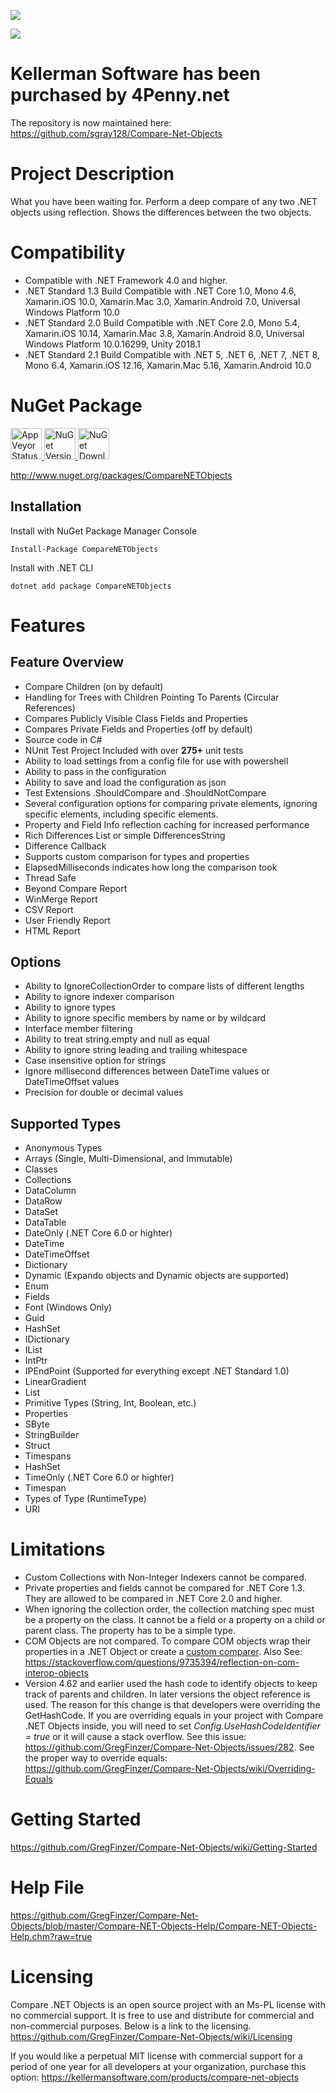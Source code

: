 [<img src="https://github.com/GregFinzer/comparenetobjects/blob/master/logo.png">](http://www.kellermansoftware.com)

[<img src="https://github.com/GregFinzer/comparenetobjects/blob/master/PoweredByNDepend.png">](http://www.ndepend.com)

# Kellerman Software has been purchased by 4Penny.net
The repository is now maintained here:  https://github.com/sgray128/Compare-Net-Objects

# Project Description
What you have been waiting for. Perform a deep compare of any two .NET objects using reflection. Shows the differences between the two objects.

# Compatibility
* Compatible with .NET Framework 4.0 and higher.  
* .NET Standard 1.3 Build Compatible with .NET Core 1.0, Mono 4.6, Xamarin.iOS 10.0, Xamarin.Mac 3.0, Xamarin.Android 7.0, Universal Windows Platform 10.0
* .NET Standard 2.0 Build Compatible with .NET Core 2.0, Mono 5.4, Xamarin.iOS 10.14, Xamarin.Mac 3.8, Xamarin.Android 8.0, Universal Windows Platform 10.0.16299, Unity 2018.1
* .NET Standard 2.1 Build Compatible with .NET 5, .NET 6, .NET 7, .NET 8, Mono 6.4, Xamarin.iOS 12.16, Xamarin.Mac 5.16, Xamarin.Android 10.0

# NuGet Package

<a href="https://ci.appveyor.com/project/GregFinzer/compare-net-objects">
  <img src="https://ci.appveyor.com/api/projects/status/pi60wxnpsre5gu3f?svg=true" alt="AppVeyor Status" height="50">
</a>


<a href="https://www.nuget.org/packages/CompareNETObjects">
  <img src="http://img.shields.io/nuget/v/CompareNETObjects.svg" alt="NuGet Version" height="50">
</a>

<a href="https://www.nuget.org/packages/CompareNETObjects">
  <img src="https://img.shields.io/nuget/dt/CompareNETObjects.svg" alt="NuGet Downloads" height="50">
</a>

http://www.nuget.org/packages/CompareNETObjects

## Installation

Install with NuGet Package Manager Console
```
Install-Package CompareNETObjects
```

Install with .NET CLI
```
dotnet add package CompareNETObjects
```

# Features

## Feature Overview
* Compare Children (on by default)
* Handling for Trees with Children Pointing To Parents (Circular References)
* Compares Publicly Visible Class Fields and Properties
* Compares Private Fields and Properties (off by default)
* Source code in C#
* NUnit Test Project Included with over **275+** unit tests
* Ability to load settings from a config file for use with powershell
* Ability to pass in the configuration
* Ability to save and load the configuration as json
* Test Extensions .ShouldCompare and .ShouldNotCompare
* Several configuration options for comparing private elements, ignoring specific elements, including specific elements.
* Property and Field Info reflection caching for increased performance
* Rich Differences List or simple DifferencesString
* Difference Callback
* Supports custom comparison for types and properties
* ElapsedMilliseconds indicates how long the comparison took
* Thread Safe
* Beyond Compare Report
* WinMerge Report
* CSV Report
* User Friendly Report 
* HTML Report

## Options
* Ability to IgnoreCollectionOrder to compare lists of different lengths
* Ability to ignore indexer comparison
* Ability to ignore types
* Ability to ignore specific members by name or by wildcard
* Interface member filtering
* Ability to treat string.empty and null as equal
* Ability to ignore string leading and trailing whitespace
* Case insensitive option for strings
* Ignore millisecond differences between DateTime values or DateTimeOffset values
* Precision for double or decimal values

## Supported Types
* Anonymous Types
* Arrays (Single, Multi-Dimensional, and Immutable)
* Classes
* Collections
* DataColumn
* DataRow
* DataSet
* DataTable
* DateOnly (.NET Core 6.0 or highter)
* DateTime
* DateTimeOffset
* Dictionary
* Dynamic (Expando objects and Dynamic objects are supported)
* Enum
* Fields
* Font (Windows Only)
* Guid
* HashSet
* IDictionary
* IList
* IntPtr
* IPEndPoint (Supported for everything except .NET Standard 1.0)
* LinearGradient
* List
* Primitive Types (String, Int, Boolean, etc.)
* Properties
* SByte
* StringBuilder
* Struct
* Timespans
* HashSet
* TimeOnly (.NET Core 6.0 or highter)
* Timespan
* Types of Type (RuntimeType)
* URI

# Limitations
* Custom Collections with Non-Integer Indexers cannot be compared.
* Private properties and fields cannot be compared for .NET Core 1.3.  They are allowed to be compared in .NET Core 2.0 and higher.
* When ignoring the collection order, the collection matching spec must be a property on the class.  It cannot be a field or a property  on a child or parent class.  The property has to be a simple type.
* COM Objects are not compared.  To compare COM objects wrap their properties in a .NET Object or create a <a href="https://github.com/GregFinzer/Compare-Net-Objects/wiki/Custom-Comparers">custom comparer</a>.  Also See:  https://stackoverflow.com/questions/9735394/reflection-on-com-interop-objects
* Version 4.62 and earlier used the hash code to identify objects to keep track of parents and children. In later versions the object reference is used.  The reason for this change is that developers were overriding the GetHashCode.  If you are overriding equals in your project with Compare .NET Objects inside, you will need to set *Config.UseHashCodeIdentifier = true* or it will cause a stack overflow.  See this issue:  https://github.com/GregFinzer/Compare-Net-Objects/issues/282.  See the proper way to override equals:  https://github.com/GregFinzer/Compare-Net-Objects/wiki/Overriding-Equals


# Getting Started
https://github.com/GregFinzer/Compare-Net-Objects/wiki/Getting-Started

# Help File
https://github.com/GregFinzer/Compare-Net-Objects/blob/master/Compare-NET-Objects-Help/Compare-NET-Objects-Help.chm?raw=true

# Licensing
Compare .NET Objects is an open source project with an Ms-PL license with no commercial support.  It is free to use and distribute for commercial and non-commercial purposes.  Below is a link to the licensing.  
https://github.com/GregFinzer/Compare-Net-Objects/wiki/Licensing

If you would like a perpetual MIT license with commercial support for a period of one year for all developers at your organization, purchase this option:
https://kellermansoftware.com/products/compare-net-objects
